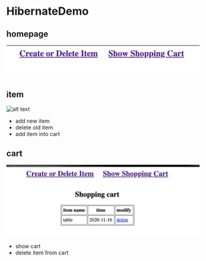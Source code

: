 # HibernateDemo

## homepage
![alt text](https://github.com/ItlizePD/HibernateDemo/blob/main/homepage.png?raw=true)

## item
![alt text](https://github.com/ItlizePD/HibernateDemo/blob/main/itemlist.png?raw=true)
- add new item
- delete old item
- add item into cart


## cart
![alt text](https://github.com/ItlizePD/HibernateDemo/blob/main/cart.png?raw=true)
- show cart
- delete item from cart
